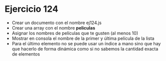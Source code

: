 # Ejercicio 124

* Crear un documento con el nombre ej124.js
* Crear una array con el nombre **peliculas**
* Asignar los nombres de películas que te gusten (al menos 10)
* Mostrar en consola el nombre de la primer y última película de la lista
* Para el último elemento no se puede usar un índice a mano sino que hay que hacerlo de forma dinámica como si no sabemos la cantidad exacta de elementos